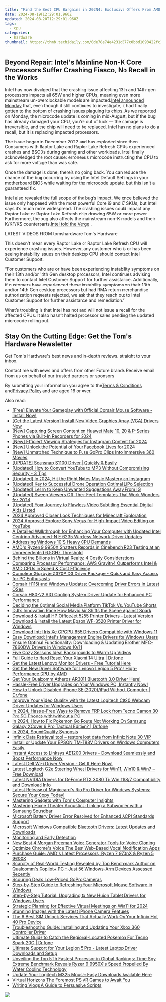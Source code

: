 ```yaml
---
title: "Find the Best CPU Bargains in 202N4: Exclusive Offers From AMD to Intel"
date: 2024-08-19T12:29:01.960Z
updated: 2024-08-20T12:29:01.960Z
tags:
  - cpu
categories:
  - hardware
thumbnail: https://thmb.techidaily.com/0de78e74e4231d077c0bbd1093422fc13ce8314c6f52350885d9fed67ecbab12.jpg
---
```


## Beyond Repair: Intel's Mainline Non-K Core Processors Suffer Crashing Fiasco, No Recall in the Works

Intel has now divulged that the crashing issue affecting 13th and 14th-gen processors impacts all 65W and higher CPUs, meaning even more mainstream un-overclockable models are impacted.[Intel announced Monday](https://www.tomshardware.com/pc-components/cpus/intel-finally-announces-a-solution-for-cpu-crashing-errors-claims-elevated-voltages-are-the-root-cause-fix-coming-by-mid-august) that, even though it still continues to investigate, it had finally gotten to the bottom of crashing issues plaguing its chips. As we reported on Monday, the microcode update is coming in mid-August, but if the bug has already damaged your CPU, you’re out of luck — the damage is irreversible, and the chip will need to be replaced. Intel has no plans to do a recall, but it is replacing impacted processors.

 The issue began in December 2022 and has exploded since then. Consumers with Raptor Lake and Raptor Lake Refresh CPUs experienced crashes and BSODs during gaming and other workloads. Intel finally acknowledged the root cause: erroneous microcode instructing the CPU to ask for more voltage than was safe.

 Once the damage is done, there’s no going back. You can reduce the chance of the bug occurring by using the Intel Default Settings in your motherboard BIOS while waiting for the microcode update, but this isn't a guaranteed fix.

 Intel also revealed the full scope of the bug’s impact. We once believed the issue only happened with the most powerful Core i9 and i7 SKUs, but Intel says it’s much more widespread. The crashing issues could impact any Raptor Lake or Raptor Lake Refresh chip drawing 65W or more power. Furthermore, the bug also affects the mainstream non-K models and their K/KF/KS counterparts,[Intel told the Verge](https://www.theverge.com/2024/7/26/24206529/intel-13th-14th-gen-crashing-instability-cpu-voltage-q-a) .

 LATEST VIDEOS FROM tomshardware Tom's Hardware

 This doesn’t mean every Raptor Lake or Raptor Lake Refresh CPU will experience crashing issues. However, any customer who is or has been seeing instability issues on their desktop CPU should contact Intel Customer Support.

 “For customers who are or have been experiencing instability symptoms on their 13th and/or 14th Gen desktop processors, Intel continues advising them to contact Intel Customer Support for further assistance. Additionally, if customers have experienced these instability symptoms on their 13th and/or 14th Gen desktop processors but had RMA return merchandise authorization requests rejected, we ask that they reach out to Intel Customer Support for further assistance and remediation.”

 What’s troubling is that Intel has not and will not issue a recall for the affected CPUs. It also hasn’t halted processor sales pending the updated microcode rolling out.

## Stay On the Cutting Edge: Get the Tom's Hardware Newsletter

 Get Tom's Hardware's best news and in-depth reviews, straight to your inbox.

 Contact me with news and offers from other Future brands  Receive email from us on behalf of our trusted partners or sponsors

 By submitting your information you agree to the[Terms & Conditions](https://futureplc.com/terms-conditions/) and[Privacy Policy](https://futureplc.com/privacy-policy/) and are aged 16 or over.


<ins class="adsbygoogle"
     style="display:block"
     data-ad-format="autorelaxed"
     data-ad-client="ca-pub-7571918770474297"
     data-ad-slot="1223367746"></ins>



<ins class="adsbygoogle"
     style="display:block"
     data-ad-client="ca-pub-7571918770474297"
     data-ad-slot="8358498916"
     data-ad-format="auto"
     data-full-width-responsive="true"></ins>

<span class="atpl-alsoreadstyle">Also read:</span>
<div><ul>
<li><a href="https://hardware-help.techidaily.com/free-elevate-your-gameplay-with-official-corsair-mouse-software-install-now/"><u>[Free] Elevate Your Gameplay with Official Corsair Mouse Software - Install Now!</u></a></li>
<li><a href="https://hardware-help.techidaily.com/get-the-latest-version-install-new-video-graphics-array-vga-drivers-now/"><u>[Get the Latest Version] Install New Video Graphics Array (VGA) Drivers Now</u></a></li>
<li><a href="https://video-screen-grab.techidaily.com/new-capturing-screen-content-on-huawei-mate-10-20-and-p-series-phones-via-built-in-recorders-for-2024/"><u>[New] Capturing Screen Content on Huawei Mate 10, 20 & P-Series Phones via Built-In Recorders for 2024</u></a></li>
<li><a href="https://instagram-clips.techidaily.com/new-efficient-viewing-strategies-for-instagram-content-for-2024/"><u>[New] Efficient Viewing Strategies for Instagram Content for 2024</u></a></li>
<li><a href="https://screen-activity-recording.techidaily.com/new-unlock-the-potential-of-your-facebook-lives-for-2024/"><u>[New] Unlock the Potential of Your Facebook Lives for 2024</u></a></li>
<li><a href="https://some-skills.techidaily.com/new-unmatched-technique-to-fuse-gopro-clips-into-immersive-360-movies/"><u>[New] Unmatched Technique to Fuse GoPro Clips Into Immersive 360 Movies</u></a></li>
<li><a href="https://hardware-help.techidaily.com/update-scansnap-s1100-driver-quickly-and-easily/"><u>[UPDATE] Scansnap S1100 Driver | Quickly & Easily</u></a></li>
<li><a href="https://facebook-video-footage.techidaily.com/updated-how-to-convert-youtube-to-mp3-without-compromising-security-3-tips/"><u>[Updated] How to Convert YouTube to MP3 Without Compromising Security - 3 Tips</u></a></li>
<li><a href="https://instagram-video-recordings.techidaily.com/updated-in-2024-hit-the-right-notes-music-mastery-on-instagram/"><u>[Updated] In 2024, Hit the Right Notes  Music Mastery on Instagram</u></a></li>
<li><a href="https://extra-support.techidaily.com/updated-key-to-successful-drone-operation-optimal-lipo-selection/"><u>[Updated] Key to Successful Drone Operation  Optimal LiPo Selection</u></a></li>
<li><a href="https://instagram-clips.techidaily.com/updated-learn-to-keep-unwanted-suggestions-away-from-ig/"><u>[Updated] Learn to Keep Unwanted Suggestions Away From IG</u></a></li>
<li><a href="https://youtube-blog.techidaily.com/ed-sweep-viewers-off-their-feet-templates-that-work-wonders-for-2024/"><u>[Updated] Sweep Viewers Off Their Feet  Templates That Work Wonders for 2024</u></a></li>
<li><a href="https://fox-hovers.techidaily.com/updated-your-journey-to-flawless-video-subtitling-essential-digital-aids-listed/"><u>[Updated] Your Journey to Flawless Video Subtitling  Essential Digital Aids Listed</u></a></li>
<li><a href="https://extra-hints.techidaily.com/2024-approved-closer-look-techniques-for-minecraft-exploration/"><u>2024 Approved  Closer Look Techniques for Minecraft Exploration</u></a></li>
<li><a href="https://youtube-help.techidaily.com/2024-approved-explore-sony-vegas-for-high-impact-video-editing-on-youtube/"><u>2024 Approved  Explore Sony Vegas for High-Impact Video Editing on YouTube</u></a></li>
<li><a href="https://hardware-help.techidaily.com/a-detailed-walkthrough-for-enhancing-your-computer-with-updated-intel-centrino-advanced-n-e-6235-wireless-network-driver-updates/"><u>A Detailed Walkthrough for Enhancing Your Computer with Updated Intel Centrino Advanced-N E 6235 Wireless Network Driver Updates</u></a></li>
<li><a href="https://win-howtos.techidaily.com/addressing-windows-10s-heavy-cpu-demands/"><u>Addressing Windows 10'S Heavy CPU Demands</u></a></li>
<li><a href="https://hardware-help.techidaily.com/amds-ryzen-9-9950x-shatters-records-in-cinebench-r23-testing-at-an-unprecedented-65ghz-threshold/"><u>AMD's Ryzen 9 9950X Shatters Records in Cinebench R23 Testing at an Unprecedented 6.5GHz Threshold</u></a></li>
<li><a href="https://games-able.techidaily.com/behind-the-billions-in-virtual-realty-4-costly-considerations/"><u>Behind the Billions in Virtual Realty: 4 Costly Considerations</u></a></li>
<li><a href="https://hardware-help.techidaily.com/comparing-processor-performance-aws-gravitn4-outperforms-intel-and-amd-cpus-in-speed-and-cost-efficiency/"><u>Comparing Processor Performance: AWS Gravitn4 Outperforms Intel & AMD CPUs in Speed & Cost Efficiency</u></a></li>
<li><a href="https://hardware-help.techidaily.com/complete-gigabyte-z370p-d3-driver-package-quick-and-easy-access-for-pc-enthusiasts/"><u>Complete Gigabyte Z370P D3 Driver Package - Quick and Easy Access for PC Enthusiasts</u></a></li>
<li><a href="https://hardware-help.techidaily.com/corsair-h115i-and-windows-updates-overcoming-driver-errors-in-latest-oses/"><u>Corsair H115i and Windows Updates: Overcoming Driver Errors in Latest OSes</u></a></li>
<li><a href="https://hardware-help.techidaily.com/corsair-h80-v2-aio-cooling-system-driver-update-for-enhanced-pc-performance/"><u>Corsair H80-V2 AIO Cooling System Driver Update for Enhanced PC Performance</u></a></li>
<li><a href="https://youtube-video-recordings.techidaily.com/deciding-the-optimal-social-media-platform-tiktok-vs-youtube-shorts/"><u>Deciding the Optimal Social Media Platform  TikTok Vs. YouTube Shorts</u></a></li>
<li><a href="https://extra-tips.techidaily.com/djis-innovation-race-how-mavic-air-shifts-the-scene-against-spark/"><u>DJI’s Innovation Race  How Mavic Air Shifts the Scene Against Spark</u></a></li>
<li><a href="https://hardware-help.techidaily.com/1722968737223-download-and-install-hp-officejet-5255-printer-drivers-latest-version/"><u>Download & Install HP OfficeJet 5255 Printer Drivers - Latest Version</u></a></li>
<li><a href="https://hardware-help.techidaily.com/download-and-install-the-latest-epson-wf-3520-printer-driver-for-windows/"><u>Download & Install the Latest Epson WF-3520 Printer Driver for Windows</u></a></li>
<li><a href="https://hardware-help.techidaily.com/download-intel-iris-xe-gpgpu-655-drivers-compatible-with-windows-11/"><u>Download Intel Iris Xe GPGPU 655 Drivers Compatible with Windows 11</u></a></li>
<li><a href="https://hardware-help.techidaily.com/easy-download-intels-management-engine-drivers-for-windows-users/"><u>Easy Download: Intel's Management Engine Drivers for Windows Users</u></a></li>
<li><a href="https://hardware-help.techidaily.com/ensure-optimal-functionality-downloading-and-updating-brother-mfc-7860dw-drivers-in-windows-1011/"><u>Ensure Optimal Functionality: Downloading & Updating Brother MFC-7860DW Drivers in Windows 10/11</u></a></li>
<li><a href="https://youtube-videos.techidaily.com/five-cozy-seasons-ideal-backgrounds-to-warm-up-videos/"><u>Five Cozy Seasons  Ideal Backgrounds to Warm Up Videos</u></a></li>
<li><a href="https://techidaily.com/full-guide-to-hard-reset-your-xiaomi-14-ultra-drfone-by-drfone-reset-android-reset-android/"><u>Full Guide to Hard Reset Your Xiaomi 14 Ultra | Dr.fone</u></a></li>
<li><a href="https://hardware-help.techidaily.com/get-the-latest-lenovo-monitor-drivers-free-tutorial-here/"><u>Get the Latest Lenovo Monitor Drivers - Free Tutorial Here</u></a></li>
<li><a href="https://hardware-help.techidaily.com/get-the-new-driver-software-for-lenovo-legion-5-pros-high-performance-gpu-by-amd/"><u>Get the New Driver Software for Lenovo Legion 5 Pro's High-Performance GPU by AMD</u></a></li>
<li><a href="https://hardware-help.techidaily.com/get-your-qualcomm-atheros-ar3011-bluetooth-30-driver-here/"><u>Get Your Qualcomm Atheros AR3011 Bluetooth 3.0 Driver Here!</u></a></li>
<li><a href="https://hardware-help.techidaily.com/hassle-free-driver-upgrades-on-your-windows-pc-instantly-now/"><u>Hassle-Free Driver Upgrades on Your Windows PC, Instantly Now!</u></a></li>
<li><a href="https://iphone-unlock.techidaily.com/how-to-unlock-disabled-iphone-se-2020ipad-without-computer-drfone-by-drfone-ios/"><u>How to Unlock Disabled iPhone SE (2020)/iPad Without Computer | Dr.fone</u></a></li>
<li><a href="https://hardware-help.techidaily.com/improve-your-video-quality-with-the-latest-logitech-c920-webcam-driver-updates-for-windows-users/"><u>Improve Your Video Quality with the Latest Logitech C920 Webcam Driver Updates for Windows Users</u></a></li>
<li><a href="https://bypass-frp.techidaily.com/in-2024-hassle-free-ways-to-remove-frp-lock-from-tecno-camon-30-pro-5g-phones-withwithout-a-pc-by-drfone-android/"><u>In 2024, Hassle-Free Ways to Remove FRP Lock from Tecno Camon 30 Pro 5G Phones with/without a PC</u></a></li>
<li><a href="https://change-location.techidaily.com/in-2024-how-to-fix-pokemon-go-route-not-working-on-samsung-galaxy-xcover-6-pro-tactical-edition-drfone-by-drfone-virtual-android/"><u>In 2024, How to Fix Pokemon Go Route Not Working On Samsung Galaxy XCover 6 Pro Tactical Edition? | Dr.fone</u></a></li>
<li><a href="https://remote-screen-capture.techidaily.com/in-2024-soundquality-synopsis/"><u>In 2024, SoundQuality Synopsis</u></a></li>
<li><a href="https://review-topics.techidaily.com/infinix-data-retrieval-tool-restore-lost-data-from-infinix-note-30-vip-by-fonelab-android-recover-data/"><u>Infinix Data Retrieval tool – restore lost data from Infinix Note 30 VIP</u></a></li>
<li><a href="https://hardware-help.techidaily.com/install-or-update-your-epson-tm-t88v-drivers-on-windows-computers-easily/"><u>Install or Update Your EPSON TM-T88V Drivers on Windows Computers Easily</u></a></li>
<li><a href="https://hardware-help.techidaily.com/instant-access-to-linksys-ae1200-drivers-download-seamlessly-and-boost-performance-now/"><u>Instant Access to Linksys AE1200 Drivers - Download Seamlessly and Boost Performance Now</u></a></li>
<li><a href="https://hardware-help.techidaily.com/latest-dell-wifi-driver-version-get-it-here-now/"><u>Latest Dell WiFi Driver Version - Get It Here Now!</u></a></li>
<li><a href="https://hardware-help.techidaily.com/latest-logitech-g2e-steering-wheel-drivers-for-win11-win10-and-win7-free-download/"><u>Latest Logitech G2e Steering Wheel Drivers for Win11, Win10 & Win7 – Free Download</u></a></li>
<li><a href="https://hardware-help.techidaily.com/latest-nvidia-drivers-for-geforce-rtx-3080-ti-win-1187-compatibility-and-download-info/"><u>Latest NVIDIA Drivers for GeForce RTX 3080 Ti: Win 11/8/7 Compatibility and Download Info</u></a></li>
<li><a href="https://hardware-help.techidaily.com/latest-release-of-magiccards-rio-pro-driver-for-windows-systems-secure-your-copy-today/"><u>Latest Release of Magiccard's Rio Pro Driver for Windows Systems: Secure Your Copy Today!</u></a></li>
<li><a href="https://hardware-help.techidaily.com/mastering-gadgets-with-toms-computer-insights/"><u>Mastering Gadgets with Tom's Computer Insights</u></a></li>
<li><a href="https://tech-recovery.techidaily.com/mastering-home-theater-acoustics-linking-a-subwoofer-with-a-samsung-soundbar/"><u>Mastering Home Theater Acoustics: Linking a Subwoofer with a Samsung Soundbar</u></a></li>
<li><a href="https://hardware-help.techidaily.com/microsoft-battery-driver-error-resolved-for-enhanced-acpi-standards-support/"><u>Microsoft Battery Driver Error Resolved for Enhanced ACPI Standards Support</u></a></li>
<li><a href="https://hardware-help.techidaily.com/microsoft-windows-compatible-bluetooth-drivers-latest-updates-and-downloads/"><u>Microsoft Windows Compatible Bluetooth Drivers: Latest Updates and Downloads</u></a></li>
<li><a href="https://hardware-help.techidaily.com/monitoring-and-early-detection/"><u>Monitoring and Early Detection</u></a></li>
<li><a href="https://ai-voice.techidaily.com/new-best-4-morgan-freeman-voice-generator-tools-for-voice-cloning/"><u>New Best 4 Morgan Freeman Voice Generator Tools for Voice Cloning</u></a></li>
<li><a href="https://extra-tips.techidaily.com/optimize-chromes-voice-the-best-web-based-vocal-modification-apps/"><u>Optimize Chrome's Voice  The Best Web-Based Vocal Modification Apps</u></a></li>
<li><a href="https://hardware-help.techidaily.com/purchase-guide-amds-latest-processors-ryzen-7-970nx-and-ryzen-5-9600x/"><u>Purchase Guide: AMD's Latest Processors, Ryzen 7 970nX & Ryzen 5 9600X</u></a></li>
<li><a href="https://hardware-help.techidaily.com/scarcity-of-real-world-testing-revealed-by-top-benchmark-author-on-qualcomms-copilotplus-pc-just-56-windows-arm-devices-assessed-recently/"><u>Scarcity of Real-World Testing Revealed by Top Benchmark Author on Qualcomm's Copilot+ PC – Just 56 Windows-Arm Devices Assessed Recently</u></a></li>
<li><a href="https://extra-lessons.techidaily.com/scouring-deals-low-priced-gopro-cameras/"><u>Scouring Deals  Low-Priced GoPro Cameras</u></a></li>
<li><a href="https://hardware-help.techidaily.com/step-by-step-guide-to-refreshing-your-microsoft-mouse-software-in-windows/"><u>Step-by-Step Guide to Refreshing Your Microsoft Mouse Software in Windows</u></a></li>
<li><a href="https://hardware-help.techidaily.com/step-by-step-tutorial-upgrading-to-new-huion-tablet-drivers-for-windows-users/"><u>Step-by-Step Tutorial: Upgrading to New Huion Tablet Drivers for Windows Users</u></a></li>
<li><a href="https://extra-guidance.techidaily.com/strategic-planning-for-effective-virtual-meetings-on-win11-for-2024/"><u>Strategic Planning for Effective Virtual Meetings on Win11 for 2024</u></a></li>
<li><a href="https://vp-tips.techidaily.com/stunning-images-with-the-latest-iphone-camera-features/"><u>Stunning Images with the Latest iPhone Camera Features</u></a></li>
<li><a href="https://sim-unlock.techidaily.com/the-6-best-sim-unlock-services-that-actually-work-on-your-infinix-hot-40-pro-device-by-drfone-android/"><u>The 6 Best SIM Unlock Services That Actually Work On Your Infinix Hot 40 Pro Device</u></a></li>
<li><a href="https://hardware-help.techidaily.com/troubleshooting-guide-installing-and-updating-your-xbox-360-controller-driver/"><u>Troubleshooting Guide: Installing and Updating Your Xbox 360 Controller Driver</u></a></li>
<li><a href="https://android-pokemon-go.techidaily.com/ultimate-guide-to-catch-the-regional-located-pokemon-for-tecno-spark-20c-drfone-by-drfone-virtual-android/"><u>Ultimate Guide to Catch the Regional-Located Pokemon For Tecno Spark 20C | Dr.fone</u></a></li>
<li><a href="https://hardware-help.techidaily.com/ultimate-support-for-your-legion-5-pro-latest-laptop-driver-downloads-and-setup/"><u>Ultimate Support for Your Legion 5 Pro - Latest Laptop Driver Downloads and Setup</u></a></li>
<li><a href="https://hardware-help.techidaily.com/unveiling-the-top-5th-fastest-processor-in-global-rankings-time-spy-extreme-benchmark-reveals-ryzen-9-9950xs-speed-propelled-by-water-cooling-technology/"><u>Unveiling the Top 5Th Fastest Processor in Global Rankings: Time Spy Extreme Benchmark Reveals Ryzen 9 9950X's Speed Propelled By Water Cooling Technology</u></a></li>
<li><a href="https://driver-download.techidaily.com/1722953503667-update-your-logitech-m325-mouse-easy-downloads-available-here/"><u>Update Your Logitech M325 Mouse: Easy Downloads Available Here</u></a></li>
<li><a href="https://extra-information.techidaily.com/virtual-horizons-the-foremost-ps-vr-games-to-await-you/"><u>Virtual Horizons  The Foremost PS VR Games to Await You</u></a></li>
<li><a href="https://extra-information.techidaily.com/writing-vlogs-a-guide-to-persuasive-scripts/"><u>Writing Vlogs  A Guide to Persuasive Scripts</u></a></li>
</ul></div>

<!-- affiliate ads begin -->
<a href="https://store.movavi.com/affiliate.php?ACCOUNT=MOVAVI&AFFILIATE=108875&PATH=https%3A%2F%2Fwww.movavi.com%3FAFFILIATE%3D108875%26RESOURCE%3DMovavi%2BVideo%2BEditor%2Bbox"><img src="https://mcusercontent.com/0885a03ded3d480dca9287f12/images/6d3207fd-9f15-4c21-f0ad-59c68e6a7e2a.png" border="0"></a>
<!-- affiliate ads end -->